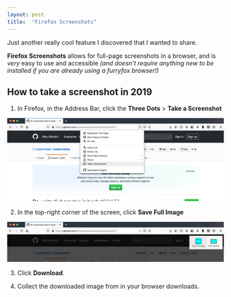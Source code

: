 ```yaml
---
layout: post
title:  "Firefox Screenshots"
---
```


Just another really cool feature I discovered that I wanted to share.

**Firefox Screenshots** allows for full-page screenshots in a browser, and is _very_ easy to use and accessible _(and doesn't require anything new to be installed if you are already using a furryfox browser!)_

## How to take a screenshot in 2019

1. In Firefox, in the Address Bar, click the **Three Dots** > **Take a Screenshot**

![](/images/2019-11-02-firefox-screenshots.1.png)

2. In the top-right corner of the screen, click **Save Full Image**

![](/images/2019-11-02-firefox-screenshots.2.png)

3. Click **Download**.

4. Collect the downloaded image from in your browser downloads.